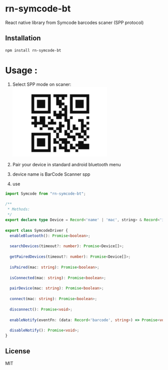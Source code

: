 # rn-symcode-bt

React native library from Symcode barcodes scaner (SPP protocol)

## Installation

```sh
npm install rn-symcode-bt
```

# Usage :

1. Select SPP mode on scaner:
   ![spp_img](./img/spp.jpg)

2. Pair your device in standard android bluetooth menu
3. device name is BarCode Scanner spp
4. use

```typescript
import Symcode from "rn-symcode-bt";

/**
 * Methods:
 */
export declare type Device = Record<'name' | 'mac', string> & Record<'isPaired', boolean>;

export class SymcodeDriver {
  enableBluetooth(): Promise<boolean>;

  searchDevices(timeout?: number): Promise<Device[]>;

  getPairedDevices(timeout?: number): Promise<Device[]>;

  isPaired(mac: string): Promise<boolean>;

  isConnected(mac: string): Promise<boolean>;

  pairDevice(mac: string): Promise<boolean>;

  connect(mac: string): Promise<boolean>;

  disconnect(): Promise<void>;

  enableNotify(eventFn: (data: Record<'barcode', string>) => Promise<void>): Promise<void>;

  disableNotify(): Promise<void>;
}

```

## License

MIT
